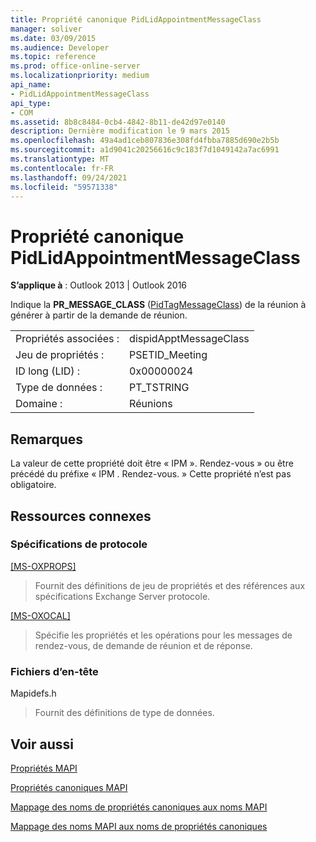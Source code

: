 ```yaml
---
title: Propriété canonique PidLidAppointmentMessageClass
manager: soliver
ms.date: 03/09/2015
ms.audience: Developer
ms.topic: reference
ms.prod: office-online-server
ms.localizationpriority: medium
api_name:
- PidLidAppointmentMessageClass
api_type:
- COM
ms.assetid: 8b8c8484-0cb4-4842-8b11-de42d97e0140
description: Dernière modification le 9 mars 2015
ms.openlocfilehash: 49a4ad1ceb807836e308fd4fbba7885d690e2b5b
ms.sourcegitcommit: a1d9041c20256616c9c183f7d1049142a7ac6991
ms.translationtype: MT
ms.contentlocale: fr-FR
ms.lasthandoff: 09/24/2021
ms.locfileid: "59571338"
---
```

# <a name="pidlidappointmentmessageclass-canonical-property"></a>Propriété canonique PidLidAppointmentMessageClass

  
  
**S’applique à** : Outlook 2013 | Outlook 2016 
  
Indique la **PR_MESSAGE_CLASS** ([PidTagMessageClass](pidtagmessageclass-canonical-property.md)) de la réunion à générer à partir de la demande de réunion.
  
|||
|:-----|:-----|
|Propriétés associées :  <br/> |dispidApptMessageClass  <br/> |
|Jeu de propriétés :  <br/> |PSETID_Meeting  <br/> |
|ID long (LID) :  <br/> |0x00000024  <br/> |
|Type de données :  <br/> |PT_TSTRING  <br/> |
|Domaine :  <br/> |Réunions  <br/> |
   
## <a name="remarks"></a>Remarques

La valeur de cette propriété doit être « IPM ». Rendez-vous » ou être précédé du préfixe « IPM . Rendez-vous. » Cette propriété n’est pas obligatoire.
  
## <a name="related-resources"></a>Ressources connexes

### <a name="protocol-specifications"></a>Spécifications de protocole

[[MS-OXPROPS]](https://msdn.microsoft.com/library/f6ab1613-aefe-447d-a49c-18217230b148%28Office.15%29.aspx)
  
> Fournit des définitions de jeu de propriétés et des références aux spécifications Exchange Server protocole.
    
[[MS-OXOCAL]](https://msdn.microsoft.com/library/09861fde-c8e4-4028-9346-e7c214cfdba1%28Office.15%29.aspx)
  
> Spécifie les propriétés et les opérations pour les messages de rendez-vous, de demande de réunion et de réponse.
    
### <a name="header-files"></a>Fichiers d’en-tête

Mapidefs.h
  
> Fournit des définitions de type de données.
    
## <a name="see-also"></a>Voir aussi



[Propriétés MAPI](mapi-properties.md)
  
[Propriétés canoniques MAPI](mapi-canonical-properties.md)
  
[Mappage des noms de propriétés canoniques aux noms MAPI](mapping-canonical-property-names-to-mapi-names.md)
  
[Mappage des noms MAPI aux noms de propriétés canoniques](mapping-mapi-names-to-canonical-property-names.md)

